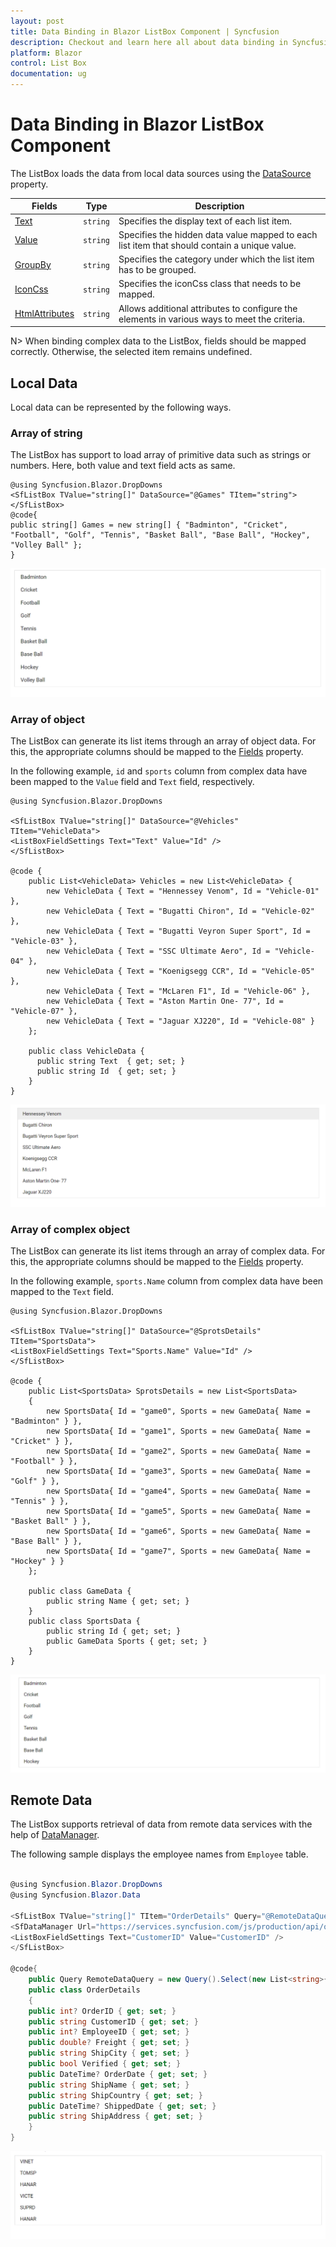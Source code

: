```yaml
---
layout: post
title: Data Binding in Blazor ListBox Component | Syncfusion
description: Checkout and learn here all about data binding in Syncfusion Blazor ListBox component and much more.
platform: Blazor
control: List Box
documentation: ug
---
```


# Data Binding in Blazor ListBox Component

The ListBox loads the data from local data sources using the [DataSource](https://help.syncfusion.com/cr/blazor/Syncfusion.Blazor.DropDowns.SfListBox-2.html) property.

| Fields | Type | Description |
|------|------|-------------|
| [Text](https://help.syncfusion.com/cr/blazor/Syncfusion.Blazor.DropDowns.FieldSettingsModel.html#Syncfusion_Blazor_DropDowns_FieldSettingsModel_Text) |  `string` | Specifies the display text of each list item. |
| [Value](https://help.syncfusion.com/cr/blazor/Syncfusion.Blazor.DropDowns.FieldSettingsModel.html#Syncfusion_Blazor_DropDowns_FieldSettingsModel_Value) |  `string` | Specifies the hidden data value mapped to each list item that should contain a unique value. |
| [GroupBy](https://help.syncfusion.com/cr/blazor/Syncfusion.Blazor.DropDowns.FieldSettingsModel.html#Syncfusion_Blazor_DropDowns_FieldSettingsModel_GroupBy) |  `string` | Specifies the category under which the list item has to be grouped. |
| [IconCss](https://help.syncfusion.com/cr/blazor/Syncfusion.Blazor.DropDowns.FieldSettingsModel.html#Syncfusion_Blazor_DropDowns_FieldSettingsModel_IconCss) |  `string` | Specifies the iconCss class that needs to be mapped. |
| [HtmlAttributes](https://help.syncfusion.com/cr/blazor/Syncfusion.Blazor.DropDowns.FieldSettingsModel.html#Syncfusion_Blazor_DropDowns_FieldSettingsModel_HtmlAttributes) |  `string` | Allows additional attributes to configure the elements in various ways to meet the criteria. |

N> When binding complex data to the ListBox, fields should be mapped correctly. Otherwise, the selected item remains undefined.

## Local Data

Local data can be represented by the following ways.

### Array of string

The ListBox has support to load array of primitive data such as strings or numbers. Here, both value and text field acts as same.

```cshtml
@using Syncfusion.Blazor.DropDowns
<SfListBox TValue="string[]" DataSource="@Games" TItem="string"></SfListBox>
@code{
public string[] Games = new string[] { "Badminton", "Cricket", "Football", "Golf", "Tennis", "Basket Ball", "Base Ball", "Hockey", "Volley Ball" };
}
```

![Data Binding in Blazor ListBox](images/blazor-listbox-data-binding.png)

### Array of object

The ListBox can generate its list items through an array of object data. For this, the appropriate columns should be mapped to the [Fields](https://help.syncfusion.com/cr/blazor/Syncfusion.Blazor.DropDowns.SfListBox-2.html) property.

In the following example, `id` and `sports` column from complex data have been mapped to the `Value` field and `Text` field, respectively.

```cshtml
@using Syncfusion.Blazor.DropDowns

<SfListBox TValue="string[]" DataSource="@Vehicles" TItem="VehicleData">
<ListBoxFieldSettings Text="Text" Value="Id" />
</SfListBox>

@code {
    public List<VehicleData> Vehicles = new List<VehicleData> {
        new VehicleData { Text = "Hennessey Venom", Id = "Vehicle-01" },
        new VehicleData { Text = "Bugatti Chiron", Id = "Vehicle-02" },
        new VehicleData { Text = "Bugatti Veyron Super Sport", Id = "Vehicle-03" },
        new VehicleData { Text = "SSC Ultimate Aero", Id = "Vehicle-04" },
        new VehicleData { Text = "Koenigsegg CCR", Id = "Vehicle-05" },
        new VehicleData { Text = "McLaren F1", Id = "Vehicle-06" },
        new VehicleData { Text = "Aston Martin One- 77", Id = "Vehicle-07" },
        new VehicleData { Text = "Jaguar XJ220", Id = "Vehicle-08" }
    };

    public class VehicleData {
      public string Text  { get; set; }
      public string Id  { get; set; }
    }
}
```

![Binding Blazor ListBox Items](images/blazor-listbox-binding-items.png)

### Array of complex object

The ListBox can generate its list items through an array of complex data. For this, the appropriate columns should be mapped to the [Fields](https://help.syncfusion.com/cr/blazor/Syncfusion.Blazor.DropDowns.SfListBox-2.html) property.

In the following example, `sports.Name` column from complex data have been mapped to the `Text` field.

```cshtml
@using Syncfusion.Blazor.DropDowns

<SfListBox TValue="string[]" DataSource="@SprotsDetails" TItem="SportsData">
<ListBoxFieldSettings Text="Sports.Name" Value="Id" />
</SfListBox>

@code {
    public List<SportsData> SprotsDetails = new List<SportsData>
    {
        new SportsData{ Id = "game0", Sports = new GameData{ Name = "Badminton" } },
        new SportsData{ Id = "game1", Sports = new GameData{ Name = "Cricket" } },
        new SportsData{ Id = "game2", Sports = new GameData{ Name = "Football" } },
        new SportsData{ Id = "game3", Sports = new GameData{ Name = "Golf" } },
        new SportsData{ Id = "game4", Sports = new GameData{ Name = "Tennis" } },
        new SportsData{ Id = "game5", Sports = new GameData{ Name = "Basket Ball" } },
        new SportsData{ Id = "game6", Sports = new GameData{ Name = "Base Ball" } },
        new SportsData{ Id = "game7", Sports = new GameData{ Name = "Hockey" } }
    };

    public class GameData {
        public string Name { get; set; }
    }
    public class SportsData {
        public string Id { get; set; }
        public GameData Sports { get; set; }
    }
}
```

![Binding Complex Items with Blazor ListBox](images/blazor-listbox-bind-complex-items.png)

## Remote Data

The ListBox supports retrieval of data from remote data services with the help of [DataManager](https://help.syncfusion.com/cr/blazor/Syncfusion.Blazor.Data.SfDataManager.html).

The following sample displays the employee names from `Employee` table.

```csharp

@using Syncfusion.Blazor.DropDowns
@using Syncfusion.Blazor.Data

<SfListBox TValue="string[]" TItem="OrderDetails" Query="@RemoteDataQuery">
<SfDataManager Url="https://services.syncfusion.com/js/production/api/orders/" CrossDomain="true" Adaptor="Syncfusion.Blazor.Adaptors.ODataAdaptor"></SfDataManager>
<ListBoxFieldSettings Text="CustomerID" Value="CustomerID" />
</SfListBox>

@code{
    public Query RemoteDataQuery = new Query().Select(new List<string>{ "CustomerID" }).Take(6).RequiresCount();
    public class OrderDetails
    {
    public int? OrderID { get; set; }
    public string CustomerID { get; set; }
    public int? EmployeeID { get; set; }
    public double? Freight { get; set; }
    public string ShipCity { get; set; }
    public bool Verified { get; set; }
    public DateTime? OrderDate { get; set; }
    public string ShipName { get; set; }
    public string ShipCountry { get; set; }
    public DateTime? ShippedDate { get; set; }
    public string ShipAddress { get; set; }
    }
}

```

![Blazor ListBox with Data Binding](images/blazor-listbox-with-data-binding.png)
